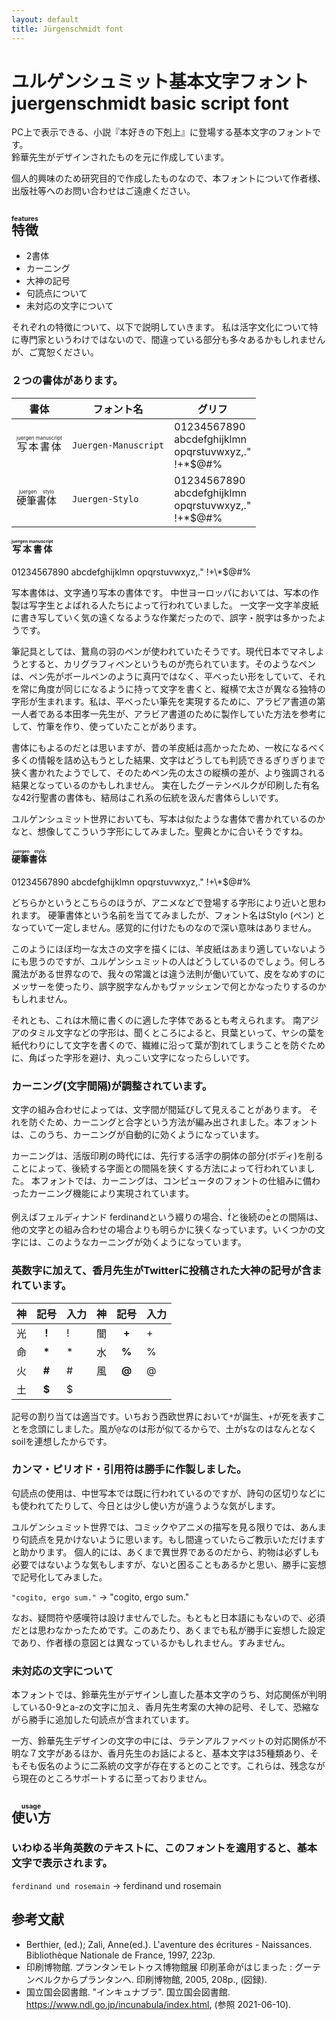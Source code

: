 ```yaml
---
layout: default
title: Jürgenschmidt font
---
```

<style>
 red{color:red;}
 blue{color:blue;}
</style>

# ユルゲンシュミット基本文字フォント <br><jm>juergenschmidt basic script font</jm>

PC上で表示できる、小説『本好きの下剋上』に登場する基本文字のフォントです。<br>
鈴華先生がデザインされたものを元に作成しています。

個人的興味のため研究目的で作成したものなので、本フォントについて作者様、出版社等へのお問い合わせはご遠慮ください。

## <ruby>特徴 <rt class=m>features</rt></ruby>

* 2書体
* カーニング
* 大神の記号
* 句読点について
* 未対応の文字について

それぞれの特徴について、以下で説明していきます。
私は活字文化について特に専門家というわけではないので、間違っている部分も多々あるかもしれませんが、ご寛恕ください。

### ２つの書体があります。

|書体|フォント名|グリフ|
|----|-------|------|
|<ruby>写本書体<rt class=s>juergen manuscript</rt></ruby>|<code>Juergen-Manuscript</code>|<span class=m>01234567890<br>abcdefghijklmn<br>opqrstuvwxyz,.\"<br>!+\*$@#%</span>|
|<ruby>硬筆書体<rt class=s>juergen stylo</rt></ruby>|<code>Juergen-Stylo</code>|<span class=s>01234567890<br>abcdefghijklmn<br>opqrstuvwxyz,.\"<br>!+\*$@#%</span>|

#### <ruby>写本書体<rt class=s>juergen manuscript</rt></ruby>

<div class=mL>01234567890 abcdefghijklmn opqrstuvwxyz,." !+\*$@#%</div>

写本書体は、文字通り写本の書体です。
中世ヨーロッパにおいては、写本の作製は写字生とよばれる人たちによって行われていました。
一文字一文字羊皮紙に書き写していく気の遠くなるような作業だったので、誤字・脱字は多かったようです。 

筆記具としては、鵞鳥の羽のペンが使われていたそうです。現代日本でマネしようとすると、カリグラフィペンというものが売られています。そのようなペンは、ペン先がボールペンのように真円ではなく、平べったい形をしていて、それを常に角度が同じになるように持って文字を書くと、縦横で太さが異なる独特の字形が生まれます。私は、平べったい筆先を実現するために、アラビア書道の第一人者である本田孝一先生が、アラビア書道のために製作していた方法を参考にして、竹筆を作り、使っていたことがあります。

書体にもよるのだとは思いますが、昔の羊皮紙は高かったため、一枚になるべく多くの情報を詰め込もうとした結果、文字はどうしても判読できるぎりぎりまで狭く書かれたようでして、そのためペン先の太さの縦横の差が、より強調される結果となっているのかもしれません。
実在したグーテンベルクが印刷した有名な42行聖書の書体も、結局はこれ系の伝統を汲んだ書体らしいです。

ユルゲンシュミット世界においても、写本は似たような書体で書かれているのかなと、想像してこういう字形にしてみました。聖典とかに合いそうですね。

#### <ruby>硬筆書体<rt class=s>juergen stylo</rt></ruby>

<div class=sL>01234567890 abcdefghijklmn opqrstuvwxyz,." !+\*$@#%</div>

どちらかというとこちらのほうが、アニメなどで登場する字形により近いと思われます。
硬筆書体という名前を当ててみましたが、フォント名はStylo (ペン) となっていて一定しません。感覚的に付けたものなので深い意味はありません。

このようにほぼ均一な太さの文字を描くには、羊皮紙はあまり適していないようにも思うのですが、ユルゲンシュミットの人はどうしているのでしょう。何しろ魔法がある世界なので、我々の常識とは違う法則が働いていて、皮をなめすのにメッサーを使ったり、誤字脱字なんかもヴァッシェンで何とかなったりするのかもしれません。

それとも、これは木簡に書くのに適した字体であるとも考えられます。
南アジアのタミル文字などの字形は、聞くところによると、貝葉といって、ヤシの葉を紙代わりにして文字を書くので、繊維に沿って葉が割れてしまうことを防ぐために、角ばった字形を避け、丸っこい文字になったらしいです。

### カーニング(文字間隔)が調整されています。

文字の組み合わせによっては、文字間が間延びして見えることがあります。
それを防ぐため、カーニングと合字という方法が編み出されました。本フォントは、このうち、カーニングが自動的に効くようになっています。

カーニングは、活版印刷の時代には、先行する活字の胴体の部分(ボディ)を削ることによって、後続する字面との間隔を狭くする方法によって行われていました。
本フォントでは、カーニングは、コンピュータのフォントの仕組みに備わったカーニング機能により実現されています。

例えばフェルディナンド <span class=mL>ferdinand</span>という綴りの場合、<ruby><span class=ML>f</span><rt>f</rt></ruby>と後続の<ruby><span class=mL>e</span><rt>e</rt></ruby>との間隔は、他の文字との組み合わせの場合よりも明らかに狭くなっています。いくつかの文字には、このようなカーニングが効くようになっています。

### 英数字に加えて、香月先生がTwitterに投稿された大神の記号が含まれています。

| 神 | 記号 | 入力 | 神 | 記号 | 入力 |
|:--:|:--:|:--|:--:|:--:|:--|
|光|<B>!</B>|!|闇|<B>+</B>|+|
|命|<B>\*</B>|\*|水|<B>%</B>|%|
|火|<B>#</B>|#|風|<B>@</B>|@|
|土|<B>$</B>|$|||

記号の割り当ては適当です。いちおう西欧世界において<code>\*</code>が誕生、<code>+</code>が死を表すことを念頭にしました。風が<code>@</code>なのは形が似てるからで、土が<code>$</code>なのはなんとなくsoilを連想したからです。


### カンマ・ピリオド・引用符は勝手に作製しました。

句読点の使用は、中世写本では既に行われているのですが、詩句の区切りなどにも使われてたりして、今日とは少し使い方が違うような気がします。

ユルゲンシュミット世界では、コミックやアニメの描写を見る限りでは、あんまり句読点を見かけないように思います。もし間違っていたらご教示いただけますと助かります。
個人的には、あくまで異世界であるのだから、約物は必ずしも必要ではないような気もしますが、ないと困ることもあるかと思い、勝手に妄想で記号化してみました。

<code>"cogito, ergo sum."</code> → <span class=mL>\"cogito, ergo sum.\"</span>

なお、疑問符や感嘆符は設けませんでした。もともと日本語にもないので、必須だとは思わなかったためです。このあたり、あくまでも私が勝手に妄想した設定であり、作者様の意図とは異なっているかもしれません。すみません。


### 未対応の文字について

本フォントでは、鈴華先生がデザインし直した基本文字のうち、対応関係が判明している0-9とa-zの文字に加え、香月先生考案の大神の記号、そして、恐縮ながら勝手に追加した句読点が含まれています。

一方、鈴華先生デザインの文字の中には、ラテンアルファベットの対応関係が不明な７文字があるほか、香月先生のお話によると、基本文字は35種類あり、そもそも仮名のように二系統の文字が存在するとのことです。これらは、残念ながら現在のところサポートするに至っておりません。

## <ruby>使い方<rt class=m>usage</rt></ruby>

### いわゆる半角英数のテキストに、このフォントを適用すると、基本文字で表示されます。

<code>ferdinand und rosemain</code> → <span class=sL>ferdinand und rosemain</span>

## 参考文献

* Berthier, (ed.); Zali, Anne(ed.). L'aventure des écritures - Naissances. Bibliothèque Nationale de France, 1997, 223p.
* 印刷博物館. プランタンモレトゥス博物館展 印刷革命がはじまった : グーテンベルクからプランタンへ. 印刷博物館, 2005, 208p., (図録).
* 国立国会図書館. "インキュナブラ". 国立国会図書館. https://www.ndl.go.jp/incunabula/index.html, (参照 2021-06-10).

